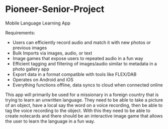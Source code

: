 # Pioneer-Senior-Project
Mobile Language Learning App

Requirements:
- Users can efficiently record audio and match it with new photos or previous images
- Bulk Imports via images, audio, or text
- Image games that expose users to repeated audio in a fun way
- Efficient tagging and filtering of images/audio similar to metadata in a photo gallery app
- Export data in a format compatible with tools like FLEX/DAB
- Operates on Android and iOS
- Everything functions offline, data syncs to cloud when connected online


This app will primarily be used for a missionary in a foreign country that is trying to learn an unwritten language. 
They need to be able to take a picture of an object, have a local say the word on a voice recording, then be able to 
tag the voice recording to the object. With this they need to be able to create notecards and there should be an 
interactive image game that allows the user to learn the language in a fun way.
